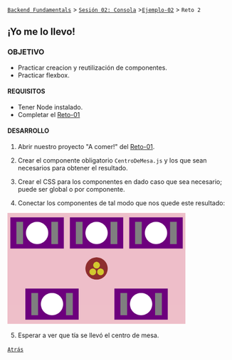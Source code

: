 [`Backend Fundamentals`](../../README.md) > [`Sesión 02: Consola`](../Readme.md) >[`Ejemplo-02`](../Ejemplo-02) > `Reto 2`

## ¡Yo me lo llevo!

### OBJETIVO 
- Practicar creacion y reutilización de componentes.
- Practicar flexbox.

#### REQUISITOS 
- Tener Node instalado.
- Completar el [Reto-01](../Reto-01)

#### DESARROLLO

1. Abrir nuestro proyecto "A comer!" del [Reto-01](../Reto-01).

2. Crear el componente obligatorio `CentroDeMesa.js` y los que sean necesarios para obtener el resultado.

3. Crear el CSS para los componentes en dado caso que sea necesario; puede ser global o por componente.

4. Conectar los componentes de tal modo que nos quede este resultado:
<img src="./public/resultado.png" width="400">

5. Esperar a ver que tía se llevó el centro de mesa.


[`Atrás`](../Ejemplo-01)
